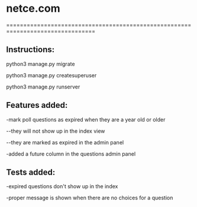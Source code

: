 # netce.com
================================================================================
## Instructions:
python3 manage.py migrate

python3 manage.py createsuperuser

python3 manage.py runserver



## Features added:
-mark poll questions as expired when they are a year old or older

--they will not show up in the index view

--they are marked as expired in the admin panel

-added a future column in the questions admin panel

## Tests added:
-expired questions don't show up in the index

-proper message is shown when there are no choices for a question
